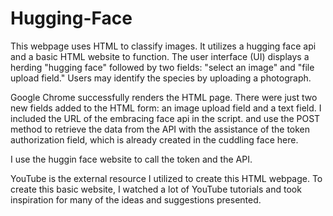 # Hugging-Face

This webpage uses HTML to classify images.
It utilizes a hugging face api and a basic HTML website to function.
The user interface (UI) displays a herding "hugging face" followed by two fields: "select an image" and "file upload field."
Users may identify the species by uploading a photograph.


Google Chrome successfully renders the HTML page.
There were just two new fields added to the HTML form: an image upload field and a text field.
I included the URL of the embracing face api in the script.
and use the POST method to retrieve the data from the API with the assistance of the token authorization field, which is already created in the cuddling face here.

I use the huggin face website to call the token and the API.

YouTube is the external resource I utilized to create this HTML webpage.
To create this basic website, I watched a lot of YouTube tutorials and took inspiration for many of the ideas and suggestions presented.



